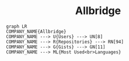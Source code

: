 <h1 align="center">Allbridge</h1>

```mermaid
graph LR
COMPANY_NAME{Allbridge}
COMPANY_NAME ---> U{Users} ---> UN[8]
COMPANY_NAME ---> R{Repositories} ---> RN[94]
COMPANY_NAME ---> G{Gists} ---> GN[11]
COMPANY_NAME ---> ML{Most Used<br>Languages}
```
